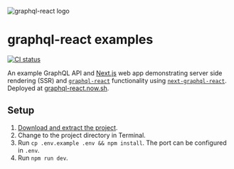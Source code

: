 ![graphql-react logo](https://cdn.jsdelivr.net/gh/jaydenseric/graphql-react@0.1.0/graphql-react-logo.svg)

# graphql-react examples

[![CI status](https://github.com/jaydenseric/graphql-react-examples/workflows/CI/badge.svg)](https://github.com/jaydenseric/graphql-react-examples/actions)

An example GraphQL API and [Next.js](https://nextjs.org) web app demonstrating server side rendering (SSR) and [`graphql-react`](https://github.com/jaydenseric/graphql-react) functionality using [`next-graphql-react`](https://github.com/jaydenseric/next-graphql-react). Deployed at [graphql-react.now.sh](https://graphql-react.now.sh).

## Setup

1.  [Download and extract the project](https://github.com/jaydenseric/graphql-react-examples/archive/master.zip).
2.  Change to the project directory in Terminal.
3.  Run `cp .env.example .env && npm install`. The port can be configured in `.env`.
4.  Run `npm run dev`.
